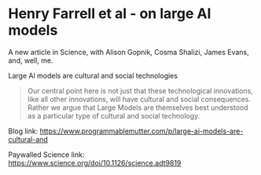 # Henry Farrell et al - on large AI models  
A new article in Science, with Alison Gopnik, Cosma Shalizi, James Evans, and, well, me.  

Large Al models are cultural and social technologies

> Our central point here is not just that these technological innovations, like all other innovations, will have cultural and social consequences. Rather we argue that Large Models are themselves best understood as a particular type of cultural and social technology. 

Blog link: <https://www.programmablemutter.com/p/large-ai-models-are-cultural-and>  

Paywalled Science link: <https://www.science.org/doi/10.1126/science.adt9819>  
